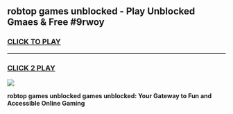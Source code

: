 
## robtop games unblocked - Play Unblocked Gmaes & Free #9rwoy
<h3>
<a href="https://news.freeplayer.one?title=robtop_games_unblocked&ref=03M">CLICK TO PLAY</a></h3>
<hr>

<h3>
<a href="https://news.freeplayer.one?title=robtop_games_unblocked&ref=03M">CLICK 2 PLAY</a>
  
</h3>

<a href="https://news.freeplayer.one?title=robtop_games_unblocked&ref=03M"><img src="https://clearcache.store/games.png"></a>


**robtop games unblocked games unblocked: Your Gateway to Fun and Accessible Online Gaming**
